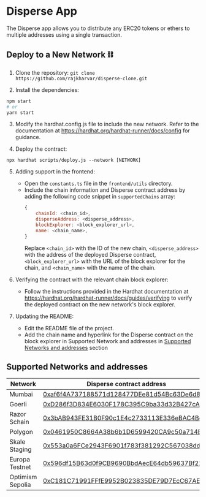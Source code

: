 # Disperse App

The Disperse app allows you to distribute any ERC20 tokens or ethers to multiple addresses using a single transaction.

## Deploy to a New Network ⛓️

1. Clone the repository:
   `git clone https://github.com/rajkharvar/disperse-clone.git`

2. Install the dependencies:

```bash
npm start
# or
yarn start
```

3. Modify the hardhat.config.js file to include the new network. Refer to the documentation at https://hardhat.org/hardhat-runner/docs/config for guidance.

4. Deploy the contract:

```
npx hardhat scripts/deploy.js --network [NETWORK]
```

5. Adding support in the frontend:

   - Open the `constants.ts` file in the `frontend/utils` directory.
   - Include the chain information and Disperse contract address by adding the following code snippet in `supportedChains` array:
     ```javascript
     {
         chainId: <chain_id>,
         disperseAddress: <disperse_address>,
         blockExplorer: <block_explorer_url>,
         name: <chain_name>,
     }
     ```
     Replace `<chain_id>` with the ID of the new chain, `<disperse_address>` with the address of the deployed Disperse contract, `<block_explorer_url>` with the URL of the block explorer for the chain, and `<chain_name>` with the name of the chain.

6. Verifying the contract with the relevant chain block explorer:

   - Follow the instructions provided in the Hardhat documentation at https://hardhat.org/hardhat-runner/docs/guides/verifying to verify the deployed contract on the new network's block explorer.

7. Updating the README:
   - Edit the README file of the project.
   - Add the chain name and hyperlink for the Disperse contract on the block explorer in Supported Network and addresses in [Supported Networks and addresses](#supported-networks-and-addresses) section

## Supported Networks and addresses

| Network          | Disperse contract address                                                                                                                                                     |
| ---------------- | ----------------------------------------------------------------------------------------------------------------------------------------------------------------------------- |
| Mumbai           | [0xaf6f4A737188571d128477DEe81d54Bc63De6d80](https://mumbai.polygonscan.com/address/0xaf6f4A737188571d128477DEe81d54Bc63De6d80)                                               |
| Goerli           | [0xD286f3D834E6030F178C395C9ba33d32B427cAD3](https://goerli.etherscan.io/address/0xD286f3D834E6030F178C395C9ba33d32B427cAD3)                                                  |
| Razor Schain     | [0x3bAB943FE31B0F90c1E4c2733113E336eBAC4Bc1](https://turbulent-unique-scheat.explorer.mainnet.skalenodes.com/address/0x3bAB943FE31B0F90c1E4c2733113E336eBAC4Bc1/transactions) |
| Polygon          | [0x0461950C8664A38b6b1D6599420CA9c50a714B56](https://polygonscan.com/address/0x0461950C8664A38b6b1D6599420CA9c50a714B56)                                                      |
| Skale Staging    | [0x553a0a6FCe2943F6901f783f381292C567038ddF](https://staging-aware-chief-gianfar.explorer.staging-v3.skalenodes.com/address/0x553a0a6FCe2943F6901f783f381292C567038ddF)       |
| Europa Testnet   | [0x596df15B63d0f9CB9690BbdAecE64db59637Bf22](https://juicy-low-small-testnet.explorer.testnet.skalenodes.com/address/0x596df15B63d0f9CB9690BbdAecE64db59637Bf22)              |
| Optimism Sepolia | [0xC181C71991FFfE9952B023835DE79D7EcC67AE9B](https://sepolia-optimism.etherscan.io/address/0xC181C71991FFfE9952B023835DE79D7EcC67AE9B)                                        |
